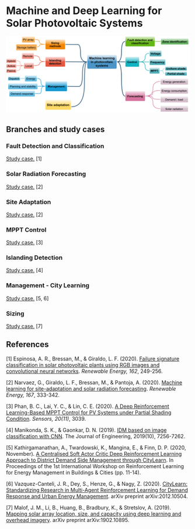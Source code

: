 # Machine and Deep Learning for Solar Photovoltaic Systems

![Branches](Branches.PNG)

## Branches and study cases

### Fault Detection and Classification

[Study case.](https://github.com/SmartSystems-UniAndes/Failure_Detection_for_PV_Panels) [1]

### Solar Radiation Forecasting

[Study case.](https://github.com/SmartSystems-UniAndes/Solar_Radiation_Forecasting) [2]

### Site Adaptation

[Study case.](https://github.com/SmartSystems-UniAndes/Machine_Learning_for_Site_Adaptation) [2]

### MPPT Control

[Study case.](https://github.com/SmartSystems-UniAndes/PV_MPPT_Control_Based_on_Reinforcement_Learning) [3]

### Islanding Detection

[Study case.](https://github.com/SmartSystems-UniAndes/Islanding_Detection) [4]

### Management - City Learning

[Study case.](https://github.com/SmartSystems-UniAndes/Management_City_Learning) [5, 6]

### Sizing

[Study case.](https://github.com/SmartSystems-UniAndes/Sizing_DeepLabV3_Semantic_Segmentation) [7]

## References

[1] Espinosa, A. R., Bressan, M., & Giraldo, L. F. (2020). [Failure signature classification in solar photovoltaic plants using RGB images and convolutional neural networks](https://www.sciencedirect.com/science/article/abs/pii/S0960148120312301). *Renewable Energy, 162*, 249-256.

[2] Narvaez, G., Giraldo, L. F., Bressan, M., & Pantoja, A. (2020). [Machine learning for site-adaptation and solar radiation forecasting](https://www.sciencedirect.com/science/article/abs/pii/S0960148120318395). *Renewable Energy, 167*, 333-342.

[3] Phan, B. C., Lai, Y. C., & Lin, C. E. (2020). [A Deep Reinforcement Learning-Based MPPT Control for PV Systems under Partial Shading Condition](https://www.mdpi.com/1424-8220/20/11/3039). *Sensors, 20(11)*, 3039.

[4] Manikonda, S. K., & Gaonkar, D. N. (2019). [IDM based on image classification with CNN](https://www.semanticscholar.org/paper/IDM-based-on-image-classification-with-CNN-Manikonda-Gaonkar/3094cf9ebe9af980ef97d5e326e0dfa690897b15). The Journal of Engineering, 2019(10), 7256-7262.

[5] Kathirgamanathan, A., Twardowski, K., Mangina, E., & Finn, D. P. (2020, November). [A Centralised Soft Actor Critic 
Deep Reinforcement Learning Approach to District Demand Side Management through CityLearn](https://arxiv.org/pdf/2009.10562.pdf). In Proceedings of the 1st 
International Workshop on Reinforcement Learning for Energy Management in Buildings & Cities (pp. 11-14).

[6] Vazquez-Canteli, J. R., Dey, S., Henze, G., & Nagy, Z. (2020). [CityLearn: Standardizing Research in Multi-Agent
Reinforcement Learning for Demand Response and Urban Energy Management](https://arxiv.org/ftp/arxiv/papers/2012/2012.10504.pdf). arXiv preprint arXiv:2012.10504.

[7] Malof, J. M., Li, B., Huang, B., Bradbury, K., & Stretslov, A. (2019). [Mapping solar array location, size, and capacity using deep learning and overhead imagery](https://arxiv.org/ftp/arxiv/papers/1902/1902.10895.pdf). arXiv preprint arXiv:1902.10895.
